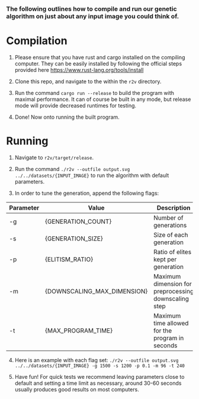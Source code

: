 ### The following outlines how to compile and run our genetic algorithm on just about any input image you could think of.

# Compilation

1. Please ensure that you have rust and cargo installed on the compiling computer. They can be easily installed by following the official steps provided here https://www.rust-lang.org/tools/install

2. Clone this repo, and navigate to the within the `r2v` directory.

3. Run the command `cargo run --release` to build the program with maximal performance. It can of course be built in any mode, but release mode will provide decreased runtimes for testing.

4. Done! Now onto running the built program.

# Running

1. Navigate to `r2v/target/release`.

2. Run the command `./r2v --outfile output.svg ../../datasets/{INPUT_IMAGE}` to run the algorithm with default parameters.

3. In order to tune the generation, append the following flags:

| Parameter            | Value                       | Description                              |
|----------------------|-----------------------------|------------------------------------------|
| -g                   | {GENERATION_COUNT}          | Number of generations                    |
| -s                   | {GENERATION_SIZE}           | Size of each generation                  |
| -p                   | {ELITISM_RATIO}             | Ratio of elites kept per generation      |
| -m                   | {DOWNSCALING_MAX_DIMENSION} | Maximum dimension for preprocessing downscaling step       |
| -t                   | {MAX_PROGRAM_TIME}          | Maximum time allowed for the program in seconds     |


4. Here is an example with each flag set: `./r2v --outfile output.svg ../../datasets/{INPUT_IMAGE} -g 1500 -s 1200 -p 0.1 -m 96 -t 240`

5. Have fun! For quick tests we recommend leaving parameters close to default and setting a time limit as necessary, around 30-60 seconds usually produces good results on most computers. 
